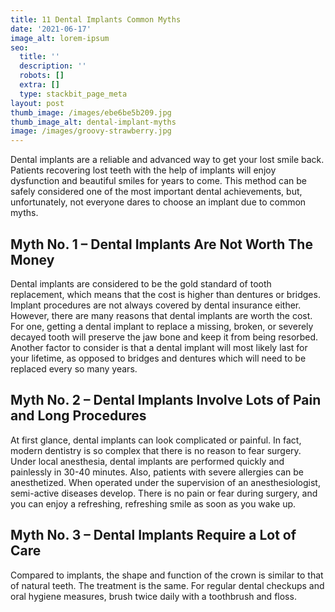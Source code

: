 ```yaml
---
title: 11 Dental Implants Common Myths
date: '2021-06-17'
image_alt: lorem-ipsum
seo:
  title: ''
  description: ''
  robots: []
  extra: []
  type: stackbit_page_meta
layout: post
thumb_image: /images/ebe6be5b209.jpg
thumb_image_alt: dental-implant-myths
image: /images/groovy-strawberry.jpg
---
```



Dental implants are a reliable and advanced way to get your lost smile back. Patients recovering lost teeth with the help of implants will enjoy dysfunction and beautiful smiles for years to come. This method can be safely considered one of the most important dental achievements, but, unfortunately, not everyone dares to choose an implant due to common myths.

## Myth No. 1 – Dental Implants Are Not Worth The Money

Dental implants are considered to be the gold standard of tooth replacement, which means that the cost is higher than dentures or bridges. Implant procedures are not always covered by dental insurance either. However, there are many reasons that dental implants are worth the cost. For one, getting a dental implant to replace a missing, broken, or severely decayed tooth will preserve the jaw bone and keep it from being resorbed. Another factor to consider is that a dental implant will most likely last for your lifetime, as opposed to bridges and dentures which will need to be replaced every so many years.

## Myth No. 2 – Dental Implants Involve Lots of Pain and Long Procedures

At first glance, dental implants can look complicated or painful. In fact, modern dentistry is so complex that there is no reason to fear surgery. Under local anesthesia, dental implants are performed quickly and painlessly in 30-40 minutes. Also, patients with severe allergies can be anesthetized. When operated under the supervision of an anesthesiologist, semi-active diseases develop. There is no pain or fear during surgery, and you can enjoy a refreshing, refreshing smile as soon as you wake up.

## Myth No. 3 – Dental Implants Require a Lot of Care

Compared to implants, the shape and function of the crown is similar to that of natural teeth. The treatment is the same. For regular dental checkups and oral hygiene measures, brush twice daily with a toothbrush and floss.
